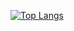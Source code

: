 [![Top Langs](https://github-readme-stats.vercel.app/api/top-langs/?username=remisiki&theme=dracula&layout=compact&hide=Jupyter%20Notebook&langs_count=10&exclude_repo=GMM-Demux-GUI)](https://github.com/anuraghazra/github-readme-stats)
